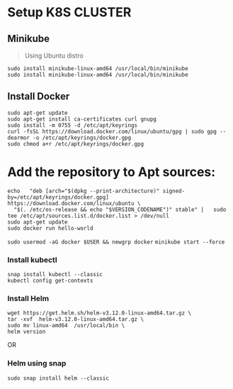 # Setup K8S CLUSTER

## Minikube

> Using Ubuntu distro

```
sudo install minikube-linux-amd64 /usr/local/bin/minikube
sudo install minikube-linux-amd64 /usr/local/bin/minikube
```

## Install Docker

```
sudo apt-get update
sudo apt-get install ca-certificates curl gnupg
sudo install -m 0755 -d /etc/apt/keyrings
curl -fsSL https://download.docker.com/linux/ubuntu/gpg | sudo gpg --dearmor -o /etc/apt/keyrings/docker.gpg
sudo chmod a+r /etc/apt/keyrings/docker.gpg
```

# Add the repository to Apt sources:

```
echo   "deb [arch="$(dpkg --print-architecture)" signed-by=/etc/apt/keyrings/docker.gpg] https://download.docker.com/linux/ubuntu \
  "$(. /etc/os-release && echo "$VERSION_CODENAME")" stable" |   sudo tee /etc/apt/sources.list.d/docker.list > /dev/null
sudo apt-get update
sudo docker run hello-world
```
`sudo usermod -aG docker $USER && newgrp docker`
`minikube start --force`

### Install kubectl

```
snap install kubectl --classic
kubectl config get-contexts
```

### Install Helm

```
wget https://get.helm.sh/helm-v3.12.0-linux-amd64.tar.gz \
tar -xvf  helm-v3.12.0-linux-amd64.tar.gz \
sudo mv linux-amd64  /usr/local/bin \
helm version
```

OR

### Helm using snap

`sudo snap install helm --classic`

